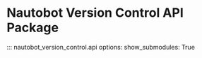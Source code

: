 # Nautobot Version Control API Package

::: nautobot_version_control.api
    options:
        show_submodules: True
